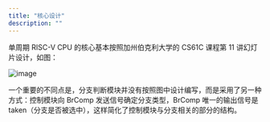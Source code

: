 ```yaml
---
title: "核心设计"
description: ""
---
```


单周期 RISC-V CPU 的核心基本按照加州伯克利大学的 CS61C 课程第 11 讲幻灯片设计，如图：

![image](https://user-images.githubusercontent.com/7273074/57189390-d4c85680-6f40-11e9-86fd-6f9a6357cb9a.png)

一个重要的不同点是，分支判断模块并没有按照图中设计编写，而是采用了另一种方式：控制模块向 BrComp 发送信号确定分支类型，BrComp 唯一的输出信号是 taken（分支是否被选中），这样简化了控制模块与分支相关的部分的结构。